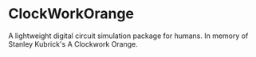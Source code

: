 # ClockWorkOrange
A lightweight digital circuit simulation package for humans. In memory of Stanley Kubrick's A Clockwork Orange.
